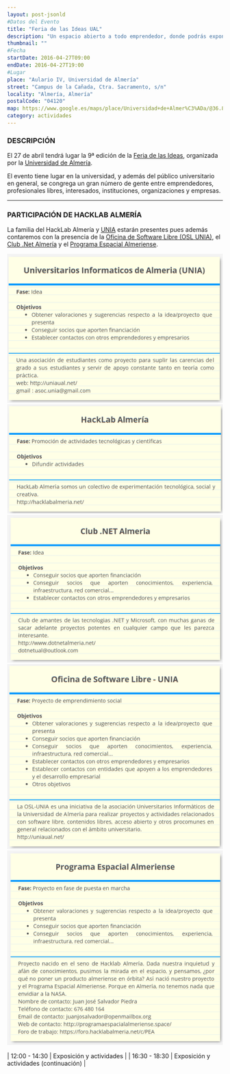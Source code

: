 ```yaml
---
layout: post-jsonld
#Datos del Evento
title: "Feria de las Ideas UAL"
description: "Un espacio abierto a todo emprendedor, donde podrás exponer tus proyectos e ideas"
thumbnail: ""
#Fecha
startDate: 2016-04-27T09:00
endDate: 2016-04-27T19:00
#Lugar
place: "Aulario IV, Universidad de Almería"
street: "Campus de la Cañada, Ctra. Sacramento, s/n"
locality: "Almería, Almería"
postalCode: "04120"
map: https://www.google.es/maps/place/Universidad+de+Almer%C3%ADa/@36.8296051,-2.4088215,17z
category: actividades
---
```


### DESCRIPCIÓN

El 27 de abril tendrá lugar la 9ª edición de la [Feria de las Ideas][1], organizada por la [Universidad de Almería](http://www.ual.es/).

El evento tiene lugar en la universidad, y además del público universitario en general, se congrega un gran 
número de gente entre emprendedores, profesionales libres, interesados, instituciones, organizaciones y empresas.

---

### PARTICIPACIÓN DE HACKLAB ALMERÍA

La familia del HackLab Almería y [UNIA](http://uniaual.net/) estarán presentes pues además contaremos con la presencia de la [Oficina de Software Libre (OSL UNIA)](http://uniaual.net/), el [Club .Net Almería](http://www.dotnetalmeria.net/) y el [Programa Espacial Almeriense](http://programaespacialalmeriense.space/).

<img src="/recursos/2016-04-27/UNIA.png"  alt="UNIA" />
<img src="/recursos/2016-04-27/HackLabAlmeria.png" alt="HackLab Almería" />
<img src="/recursos/2016-04-27/club.Net.png" alt="Club .Net" />
<img src="/recursos/2016-04-27/OSL-UNIA.png" alt="OSL-UNIA" />
<img src="/recursos/2016-04-27/PEA.png" alt="PEA" />

| 12:00 - 14:30 | Exposición y actividades |
| 16:30 - 18:30 | Exposición y actividades (continuación) |


[1]: http://feriadelasideas.es/

